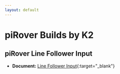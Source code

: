 ```yaml
---
layout: default
---
```


# piRover Builds by K2

## piRover Line Follower Input


- **Document:** [Line Follower Input](LineFollowerInput.pdf){:target="_blank"}









